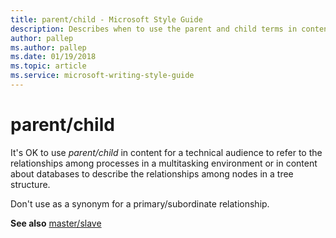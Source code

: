```yaml
---
title: parent/child - Microsoft Style Guide
description: Describes when to use the parent and child terms in content and provides a link to an article about the master and slave terms.
author: pallep
ms.author: pallep
ms.date: 01/19/2018
ms.topic: article
ms.service: microsoft-writing-style-guide
---
```


# parent/child

It's OK to use *parent/child* in
content for a technical audience to refer to the relationships among
processes in a multitasking environment or in content about databases to
describe the relationships among nodes in a tree structure.

Don't use as a synonym for a primary/subordinate relationship. 

**See also** [master/slave](~/a-z-word-list-term-collections/m/master-slave.md)
